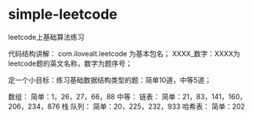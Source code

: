 # simple-leetcode
leetcode上基础算法练习

代码结构讲解：
    com.ilovealt.leetcode 为基本包名；
    XXXX_数字：XXXX为leetcode题的英文名称，数字为题序号；

定一个小目标：练习基础数据结构类型的题：简单10道，中等5道；

数组：
    简单：1，26，27，66，88
    中等：
链表：
    简单：21，83，141，160，206，234，876
栈 队列：
    简单：20，225，232，933
哈希表：
    简单：202

